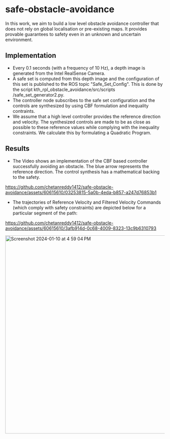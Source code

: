 # safe-obstacle-avoidance

In this work, we aim to build a low level obstacle avoidance controller that does not rely on global localisation or pre-existing maps. It provides provable guarantees to safety even in an unknown and uncertain environment.  

## Implementation
- Every 0.1 seconds (with a frequency of 10 Hz), a depth image is generated from the Intel RealSense Camera.
- A safe set is computed from this depth image and the configuration of this set is published to the ROS topic "Safe_Set_Config". This is done by the script kth_rpl_obstacle_avoidance/src/scripts
/safe_set_generator2.py.
- The controller node subscribes to the safe set configuration and the controls are synthesized by using CBF formulation and inequality contraints.
- We assume that a high level controller provides the reference direction and velocity. The synthesized controls are made to be as close as possible to these reference values while complying with the inequality constraints. We calculate this by formulating a Quadratic Program.

## Results
- The Video shows an implementation of the CBF based controller successfully avoiding an obstacle. The blue arrow represents the reference direction. The control synthesis has a mathematical backing to the safety.


https://github.com/chetanreddy1412/safe-obstacle-avoidance/assets/60615610/03253815-5a0b-4eda-b857-a247d76853b1

- The trajectories of Reference Velocity and Filtered Velocity Commands (which comply with safety constraints) are depicted below for a particular segment of the path:


https://github.com/chetanreddy1412/safe-obstacle-avoidance/assets/60615610/3afb914d-0c68-4009-8323-13c9b6310793



   <img width="624" alt="Screenshot 2024-01-10 at 4 59 04 PM" src="https://github.com/chetanreddy1412/safe-obstacle-avoidance/assets/60615610/5779bd82-8b26-4e00-8a8d-4e007edd8537">

  






